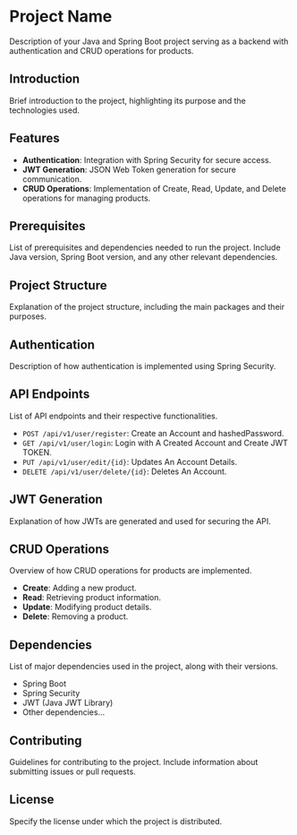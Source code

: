 # Project Name

Description of your Java and Spring Boot project serving as a backend with authentication and CRUD operations for products.

## Introduction

Brief introduction to the project, highlighting its purpose and the technologies used.

## Features

- **Authentication**: Integration with Spring Security for secure access.
- **JWT Generation**: JSON Web Token generation for secure communication.
- **CRUD Operations**: Implementation of Create, Read, Update, and Delete operations for managing products.

## Prerequisites

List of prerequisites and dependencies needed to run the project. Include Java version, Spring Boot version, and any other relevant dependencies.

## Project Structure

Explanation of the project structure, including the main packages and their purposes.


## Authentication

Description of how authentication is implemented using Spring Security.

## API Endpoints

List of API endpoints and their respective functionalities.

- `POST /api/v1/user/register`: Create an Account and hashedPassword.
- `GET /api/v1/user/login`: Login with A Created Account and Create JWT TOKEN.
- `PUT /api/v1/user/edit/{id}`: Updates An Account Details.
- `DELETE /api/v1/user/delete/{id}`: Deletes An Account.

## JWT Generation

Explanation of how JWTs are generated and used for securing the API.

## CRUD Operations

Overview of how CRUD operations for products are implemented.

- **Create**: Adding a new product.
- **Read**: Retrieving product information.
- **Update**: Modifying product details.
- **Delete**: Removing a product.

## Dependencies

List of major dependencies used in the project, along with their versions.

- Spring Boot
- Spring Security
- JWT (Java JWT Library)
- Other dependencies...

## Contributing

Guidelines for contributing to the project. Include information about submitting issues or pull requests.

## License

Specify the license under which the project is distributed.
